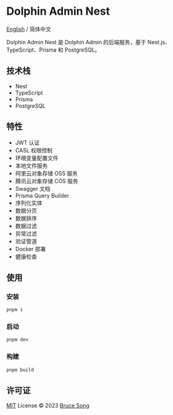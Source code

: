 # Dolphin Admin Nest

[English](./README.md) / 简体中文

Dolphin Admin Nest 是 Dolphin Admin 的后端服务，基于 Nest.js、TypeScript、Prisma 和 PostgreSQL。

## 技术栈

- Nest
- TypeScript
- Prisma
- PostgreSQL

## 特性

- JWT 认证
- CASL 权限控制
- 环境变量配置文件
- 本地文件服务
- 阿里云对象存储 OSS 服务
- 腾讯云对象存储 COS 服务
- Swagger 文档
- Prisma Query Builder
- 序列化实体
- 数据分页
- 数据排序
- 数据过滤
- 异常过滤
- 验证管道
- Docker 部署
- 健康检查

## 使用

### 安装

```bash
pnpm i
```

### 启动

```bash
pnpm dev
```

### 构建

```bash
pnpm build
```

## 许可证

[MIT](/LICENSE) License &copy; 2023 [Bruce Song](https://github.com/recallwei)

